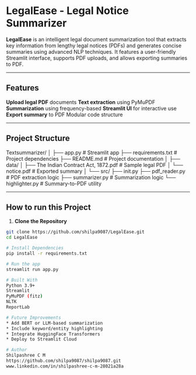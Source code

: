# LegalEase - Legal Notice Summarizer 

**LegalEase** is an intelligent legal document summarization tool that extracts key information from lengthy legal notices (PDFs) and generates concise summaries using advanced NLP techniques. It features a user-friendly Streamlit interface, supports PDF uploads, and allows exporting summaries to PDF.

---

## Features 

**Upload legal PDF** documents 
**Text extraction** using PyMuPDF
**Summarization** using frequency-based
**Streamlit UI** for interactive use
**Export summary** to PDF 
Modular code structure

---

## Project Structure

Textsummarizer/
│
├── app.py # Streamlit app
├── requirements.txt # Project dependencies
├── README.md # Project documentation
│
├── data/
│ ├── The Indian Contract Act, 1872.pdf # Sample legal PDF
│ └── notice.pdf # Exported summary
│
└── src/
├── init.py
├── pdf_reader.py # PDF extraction logic
├── summarizer.py # Summarization logic
└── highlighter.py # Summary-to-PDF utility

--- 

## How to run this Project

1. **Clone the Repository** 
```bash
git clone https://github.com/shilpa9087/LegalEase.git
cd LegalEase

# Install Dependencies
pip install -r requirements.txt 

# Run the app 
streamlit run app.py

# Built With 
Python 3.9+ 
Streamlit 
PyMuPDF (fitz) 
NLTK 
ReportLab 

# Future Improvements 
* Add BERT or LLM-based summarization 
* Include keyword/entity highlighting 
* Integrate HuggingFace Transformers 
* Deploy to Streamlit Cloud 

# Author 
Shilpashree C M
https://github.com/shilpa9087/shilpa9087.git
www.linkedin.com/in/shilpashree-c-m-28021a28a

